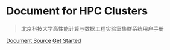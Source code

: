 # Document for HPC Clusters

> 北京科技大学高性能计算与数据工程实验室集群系统用户手册


[Document Source](https://git.gensh.me/HPCDoc/clusters)
[Get Started](#get-start)